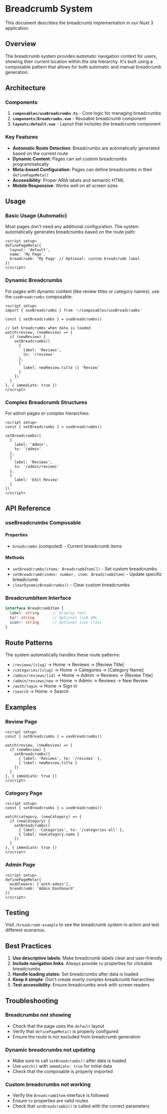 # Breadcrumb System

This document describes the breadcrumb implementation in our Nuxt 3 application.

## Overview

The breadcrumb system provides automatic navigation context for users, showing their current location within the site hierarchy. It's built using a composable pattern that allows for both automatic and manual breadcrumb generation.

## Architecture

### Components

1. **`composables/useBreadcrumbs.ts`** - Core logic for managing breadcrumbs
2. **`components/Breadcrumbs.vue`** - Reusable breadcrumb component
3. **`layouts/default.vue`** - Layout that includes the breadcrumb component

### Key Features

- **Automatic Route Detection**: Breadcrumbs are automatically generated based on the current route
- **Dynamic Content**: Pages can set custom breadcrumbs programmatically
- **Meta-based Configuration**: Pages can define breadcrumbs in their `definePageMeta()`
- **Accessibility**: Proper ARIA labels and semantic HTML
- **Mobile Responsive**: Works well on all screen sizes

## Usage

### Basic Usage (Automatic)

Most pages don't need any additional configuration. The system automatically generates breadcrumbs based on the route path:

```vue
<script setup>
definePageMeta({
  layout: 'default',
  name: 'My Page',
  breadcrumb: 'My Page' // Optional: custom breadcrumb label
})
</script>
```

### Dynamic Breadcrumbs

For pages with dynamic content (like review titles or category names), use the `useBreadcrumbs` composable:

```vue
<script setup>
import { useBreadcrumbs } from '~/composables/useBreadcrumbs'

const { setBreadcrumbs } = useBreadcrumbs()

// Set breadcrumbs when data is loaded
watch(review, (newReview) => {
  if (newReview) {
    setBreadcrumbs([
      {
        label: 'Reviews',
        to: '/reviews'
      },
      {
        label: newReview.title || 'Review'
      }
    ])
  }
}, { immediate: true })
</script>
```

### Complex Breadcrumb Structures

For admin pages or complex hierarchies:

```vue
<script setup>
const { setBreadcrumbs } = useBreadcrumbs()

setBreadcrumbs([
  {
    label: 'Admin',
    to: '/admin'
  },
  {
    label: 'Reviews',
    to: '/admin/reviews'
  },
  {
    label: 'Edit Review'
  }
])
</script>
```

## API Reference

### useBreadcrumbs Composable

#### Properties

- `breadcrumbs` (computed) - Current breadcrumb items

#### Methods

- `setBreadcrumbs(items: BreadcrumbItem[])` - Set custom breadcrumbs
- `setBreadcrumb(index: number, item: BreadcrumbItem)` - Update specific breadcrumb
- `clearDynamicBreadcrumbs()` - Clear custom breadcrumbs

### BreadcrumbItem Interface

```typescript
interface BreadcrumbItem {
  label: string      // Display text
  to?: string        // Optional link URL
  icon?: string      // Optional icon class
}
```

## Route Patterns

The system automatically handles these route patterns:

- `/reviews/[slug]` → Home → Reviews → [Review Title]
- `/categories/[slug]` → Home → Categories → [Category Name]
- `/admin/reviews/[id]` → Home → Admin → Reviews → [Review Title]
- `/admin/reviews/new` → Home → Admin → Reviews → New Review
- `/auth/login` → Home → Sign In
- `/search` → Home → Search

## Examples

### Review Page
```vue
<script setup>
const { setBreadcrumbs } = useBreadcrumbs()

watch(review, (newReview) => {
  if (newReview) {
    setBreadcrumbs([
      { label: 'Reviews', to: '/reviews' },
      { label: newReview.title }
    ])
  }
}, { immediate: true })
</script>
```

### Category Page
```vue
<script setup>
const { setBreadcrumbs } = useBreadcrumbs()

watch(category, (newCategory) => {
  if (newCategory) {
    setBreadcrumbs([
      { label: 'Categories', to: '/categories-all' },
      { label: newCategory.name }
    ])
  }
}, { immediate: true })
</script>
```

### Admin Page
```vue
<script setup>
definePageMeta({
  middleware: ['auth-admin'],
  breadcrumb: 'Admin Dashboard'
})
</script>
```

## Testing

Visit `/breadcrumb-example` to see the breadcrumb system in action and test different scenarios.

## Best Practices

1. **Use descriptive labels**: Make breadcrumb labels clear and user-friendly
2. **Include navigation links**: Always provide `to` properties for clickable breadcrumbs
3. **Handle loading states**: Set breadcrumbs after data is loaded
4. **Keep it simple**: Don't create overly complex breadcrumb hierarchies
5. **Test accessibility**: Ensure breadcrumbs work with screen readers

## Troubleshooting

### Breadcrumbs not showing
- Check that the page uses the `default` layout
- Verify that `definePageMeta()` is properly configured
- Ensure the route is not excluded from breadcrumb generation

### Dynamic breadcrumbs not updating
- Make sure to call `setBreadcrumbs()` after data is loaded
- Use `watch()` with `immediate: true` for initial data
- Check that the composable is properly imported

### Custom breadcrumbs not working
- Verify the `BreadcrumbItem` interface is followed
- Ensure `to` properties are valid routes
- Check that `setBreadcrumbs()` is called with the correct parameters 